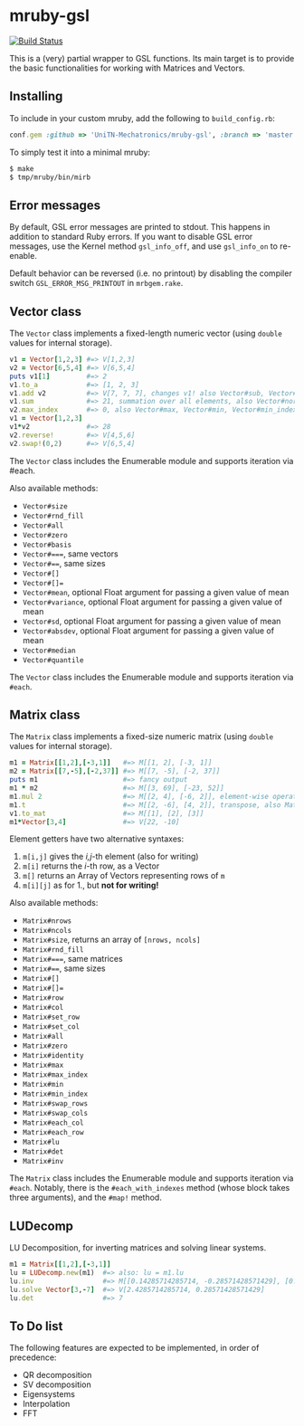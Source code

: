 # mruby-gsl
[![Build Status](https://travis-ci.org/UniTN-Mechatronics/mruby-gsl.svg)](https://travis-ci.org/UniTN-Mechatronics/mruby-gsl)

This is a (very) partial wrapper to GSL functions. Its main target is to provide the basic functionalities for working with Matrices and Vectors.

## Installing
To include in your custom mruby, add the following to `build_config.rb`:

```ruby
conf.gem :github => 'UniTN-Mechatronics/mruby-gsl', :branch => 'master'
```

To simply test it into a minimal mruby:

```sh
$ make
$ tmp/mruby/bin/mirb
```

## Error messages
By default, GSL error messages are printed to stdout. This happens in addition to standard Ruby errors. If you want to disable GSL error messages, use the Kernel method `gsl_info_off`, and use `gsl_info_on` to re-enable.

Default behavior can be reversed (i.e. no printout) by disabling the compiler switch `GSL_ERROR_MSG_PRINTOUT` in `mrbgem.rake`.

## Vector class

The `Vector` class implements a fixed-length numeric vector (using `double` values for internal storage).

```ruby
v1 = Vector[1,2,3] #=> V[1,2,3]
v2 = Vector[6,5,4] #=> V[6,5,4]
puts v1[1]         #=> 2
v1.to_a            #=> [1, 2, 3]
v1.add v2          #=> V[7, 7, 7], changes v1! also Vector#sub, Vector#mul, Vector#div
v1.sum             #=> 21, summation over all elements, also Vector#norm
v2.max_index       #=> 0, also Vector#max, Vector#min, Vector#min_index
v1 = Vector[1,2,3]
v1*v2              #=> 28
v2.reverse!        #=> V[4,5,6]
v2.swap!(0,2)      #=> V[6,5,4]
```

The `Vector` class includes the Enumerable module and supports iteration via #each.

Also available methods:

* `Vector#size`
* `Vector#rnd_fill`
* `Vector#all`
* `Vector#zero`
* `Vector#basis`
* `Vector#===`, same vectors
* `Vector#==`, same sizes
* `Vector#[]`
* `Vector#[]=`
* `Vector#mean`, optional Float argument for passing a given value of mean
* `Vector#variance`, optional Float argument for passing a given value of mean
* `Vector#sd`, optional Float argument for passing a given value of mean
* `Vector#absdev`, optional Float argument for passing a given value of mean
* `Vector#median`
* `Vector#quantile`

The `Vector` class includes the Enumerable module and supports iteration via `#each`.

## Matrix class

The `Matrix` class implements a fixed-size numeric matrix (using `double` values for internal storage).

```ruby
m1 = Matrix[[1,2],[-3,1]]   #=> M[[1, 2], [-3, 1]]
m2 = Matrix[[7,-5],[-2,37]] #=> M[[7, -5], [-2, 37]]
puts m1                     #=> fancy output
m1 * m2                     #=> M[[3, 69], [-23, 52]]
m1.mul 2                    #=> M[[2, 4], [-6, 2]], element-wise operators
m1.t                        #=> M[[2, -6], [4, 2]], transpose, also Matrix#t!
v1.to_mat                   #=> M[[1], [2], [3]]
m1*Vector[3,4]              #=> V[22, -10]
```

Element getters have two alternative syntaxes:

1. `m[i,j]` gives the *i,j*-th element (also for writing)
2. `m[i]` returns the *i*-th row, as a Vector
3. `m[]` returns an Array of Vectors representing rows of `m`
4. `m[i][j]` as for 1., but **not for writing!**

Also available methods:

* `Matrix#nrows`
* `Matrix#ncols`
* `Matrix#size`, returns an array of `[nrows, ncols]`
* `Matrix#rnd_fill`
* `Matrix#===`, same matrices
* `Matrix#==`, same sizes
* `Matrix#[]`
* `Matrix#[]=`
* `Matrix#row`
* `Matrix#col`
* `Matrix#set_row `
* `Matrix#set_col `
* `Matrix#all`
* `Matrix#zero`
* `Matrix#identity`
* `Matrix#max`
* `Matrix#max_index`
* `Matrix#min`
* `Matrix#min_index`
* `Matrix#swap_rows`
* `Matrix#swap_cols`
* `Matrix#each_col`
* `Matrix#each_row`
* `Matrix#lu`
* `Matrix#det`
* `Matrix#inv`

The `Matrix` class includes the Enumerable module and supports iteration via `#each`. Notably, there is the `#each_with_indexes` method (whose block takes three arguments), and the `#map!` method.


## LUDecomp

LU Decomposition, for inverting matrices and solving linear systems.

```ruby
m1 = Matrix[[1,2],[-3,1]] 
lu = LUDecomp.new(m1)  #=> also: lu = m1.lu
lu.inv                 #=> M[[0.14285714285714, -0.28571428571429], [0.42857142857143, 0.14285714285714]]
lu.solve Vector[3,-7]  #=> V[2.4285714285714, 0.28571428571429]
lu.det                 #=> 7
```

## To Do list

The following features are expected to be implemented, in order of precedence:

* QR decomposition
* SV decomposition
* Eigensystems
* Interpolation
* FFT
